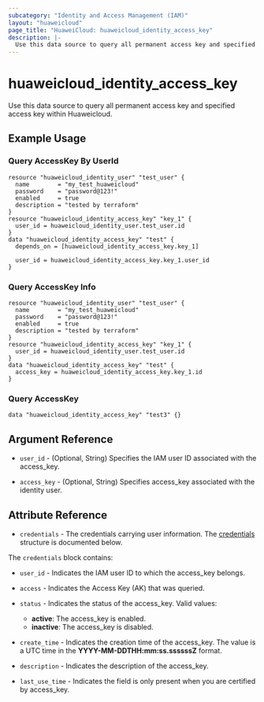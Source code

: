```yaml
---
subcategory: "Identity and Access Management (IAM)"
layout: "huaweicloud"
page_title: "HuaweiCloud: huaweicloud_identity_access_key"
description: |-
  Use this data source to query all permanent access key and specified access key within Huaweicloud.
---
```


# huaweicloud_identity_access_key

Use this data source to query all permanent access key and specified access key within Huaweicloud.

## Example Usage

### Query AccessKey By UserId

```hcl
resource "huaweicloud_identity_user" "test_user" {
  name        = "my_test_huaweicloud"
  password    = "password@123!"
  enabled     = true
  description = "tested by terraform"
}
resource "huaweicloud_identity_access_key" "key_1" {
  user_id = huaweicloud_identity_user.test_user.id
}
data "huaweicloud_identity_access_key" "test" {
  depends_on = [huaweicloud_identity_access_key.key_1]
  
  user_id = huaweicloud_identity_access_key.key_1.user_id
}
```

### Query AccessKey Info

```hcl
resource "huaweicloud_identity_user" "test_user" {
  name        = "my_test_huaweicloud"
  password    = "password@123!"
  enabled     = true
  description = "tested by terraform"
}
resource "huaweicloud_identity_access_key" "key_1" {
  user_id = huaweicloud_identity_user.test_user.id
}
data "huaweicloud_identity_access_key" "test" {
  access_key = huaweicloud_identity_access_key.key_1.id
}
```

### Query AccessKey

```hcl
data "huaweicloud_identity_access_key" "test3" {}
```

## Argument Reference

* `user_id` - (Optional, String) Specifies the IAM user ID associated with the access_key.

* `access_key` - (Optional, String) Specifies access_key associated with the identity user.

## Attribute Reference

* `credentials` - The credentials carrying user information.
  The [credentials](#IdentityAccessKey_credentials) structure is documented below.

<a name="IdentityAccessKey_credentials"></a>
The `credentials` block contains:

* `user_id` - Indicates the IAM user ID to which the access_key belongs.

* `access` - Indicates the Access Key (AK) that was queried.

* `status` - Indicates the status of the access_key. Valid values:
  + **active**: The access_key is enabled.
  + **inactive**: The access_key is disabled.

* `create_time` - Indicates the creation time of the access_key. The value is a UTC time in the
  **YYYY-MM-DDTHH:mm:ss.ssssssZ** format.

* `description` - Indicates the description of the access_key.

* `last_use_time` - Indicates the field is only present when you are certified by access_key.
